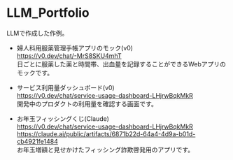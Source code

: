 # LLM_Portfolio
LLMで作成した作例。  
  
- 婦人科用服薬管理手帳アプリのモック(v0)  
  https://v0.dev/chat/-MrS8SKU4mhT  
  日ごとに服薬した薬と時間帯、出血量を記録することができるWebアプリのモックです。  

- サービス利用量ダッシュボード(v0)  
  https://v0.dev/chat/service-usage-dashboard-LHjrwBqkMkR  
  開発中のプロダクトの利用量を確認する画面です。  

- お年玉フィッシングくじ(Claude)  
  https://v0.dev/chat/service-usage-dashboard-LHjrwBqkMkR  
  https://claude.ai/public/artifacts/6871b22d-64a4-4d9a-b01d-cb4921fe1484  
  お年玉増額と見せかけたフィッシング詐欺啓発用のアプリです。  
